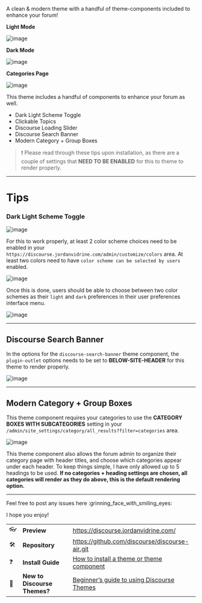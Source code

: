 
<!-- Describe this theme/component in one or two sentences -->

A clean & modern theme with a handful of theme-components included to enhance your forum!

<!-- Add screenshots (if applicable) -->

**Light Mode**

![image](https://user-images.githubusercontent.com/5862206/214545439-85410d82-9565-4e00-8b23-b2d69a0ee1eb.png)

**Dark Mode**

![image](https://user-images.githubusercontent.com/5862206/214545506-f44d6165-4f79-416e-a89c-548482d04cea.png)

**Categories Page**

![image](https://user-images.githubusercontent.com/5862206/214545568-76d38925-55a6-4359-b1c6-bf1010706132.png)

This theme includes a handful of components to enhance your forum as well.

- Dark Light Scheme Toggle
- Clickable Topics
- Discourse Loading Slider
- Discourse Search Banner
- Modern Category + Group Boxes

> :exclamation: Please read through these tips upon installation, as there are a couple of settings that **NEED TO BE ENABLED** for this to theme to render properly.

---

# Tips

### Dark Light Scheme Toggle

![image](https://user-images.githubusercontent.com/5862206/214545622-af847fa5-b4ae-4308-9fe2-ddd66eb62cc8.png)

For this to work properly, at least 2 color scheme choices need to be enabled in your `https://discourse.jordanvidrine.com/admin/customize/colors` area. At least two colors need to have `color scheme can be selected by users` enabled.

![image](https://user-images.githubusercontent.com/5862206/214545647-e0544474-b6bf-4b9c-8c64-6a8bfa6ba83a.png)

Once this is done, users should be able to choose between two color schemes as their `light` and `dark` preferences in their user preferences interface menu.

![image](https://user-images.githubusercontent.com/5862206/214545707-170a6b88-8ccd-4d31-af59-f0834a4fad3c.png)

---

## Discourse Search Banner

In the options for the `discourse-search-banner` theme component, the `plugin-outlet` options needs to be set to **BELOW-SITE-HEADER** for this theme to render properly.

![image](https://user-images.githubusercontent.com/5862206/214545774-ed8f1322-9a95-4958-bba0-adf7ff6dea3f.png)

---

## Modern Category + Group Boxes

This theme component requires your categories to use the **CATEGORY BOXES WITH SUBCATEGORIES** setting in your `/admin/site_settings/category/all_results?filter=categories` area.

![image](https://user-images.githubusercontent.com/5862206/214545903-c4bd61b9-1893-48e0-84e7-502efc26c46d.png)

This theme component also allows the forum admin to organize their category page with header titles, and choose which categories appear under each header. To keep things simple, I have only allowed up to 5 headings to be used. **If no categories + heading settings are chosen, all categories will render as they do above, this is the default rendering option.**

---

Feel free to post any issues here :grinning_face_with_smiling_eyes:

I hope you enjoy!

|                     |                              |                                                                                                                             |
| ------------------- | ---------------------------- | --------------------------------------------------------------------------------------------------------------------------- |
| :eyeglasses:        | **Preview**                  | https://discourse.jordanvidrine.com/                                                                                        |
| :hammer_and_wrench: | **Repository**               | https://github.com/discourse/discourse-air.git                                                                              |
| :question:          | **Install Guide**            | [How to install a theme or theme component](https://meta.discourse.org/t/how-do-i-install-a-theme-or-theme-component/63682) |
| :open_book:         | **New to Discourse Themes?** | [Beginner’s guide to using Discourse Themes](https://meta.discourse.org/t/beginners-guide-to-using-discourse-themes/91966)  |
